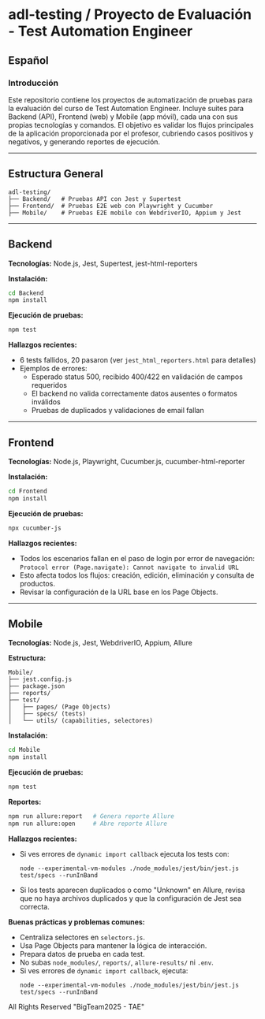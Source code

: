 # adl-testing / Proyecto de Evaluación - Test Automation Engineer

## Español

### Introducción

Este repositorio contiene los proyectos de automatización de pruebas para la evaluación del curso de Test Automation Engineer. Incluye suites para Backend (API), Frontend (web) y Mobile (app móvil), cada una con sus propias tecnologías y comandos. El objetivo es validar los flujos principales de la aplicación proporcionada por el profesor, cubriendo casos positivos y negativos, y generando reportes de ejecución.

---

## Estructura General

```
adl-testing/
├── Backend/   # Pruebas API con Jest y Supertest
├── Frontend/  # Pruebas E2E web con Playwright y Cucumber
├── Mobile/    # Pruebas E2E mobile con WebdriverIO, Appium y Jest
```

---

## Backend

**Tecnologías:** Node.js, Jest, Supertest, jest-html-reporters

**Instalación:**

```bash
cd Backend
npm install
```

**Ejecución de pruebas:**

```bash
npm test
```

**Hallazgos recientes:**

- 6 tests fallidos, 20 pasaron (ver `jest_html_reporters.html` para detalles)
- Ejemplos de errores:
  - Esperado status 500, recibido 400/422 en validación de campos requeridos
  - El backend no valida correctamente datos ausentes o formatos inválidos
  - Pruebas de duplicados y validaciones de email fallan

---

## Frontend

**Tecnologías:** Node.js, Playwright, Cucumber.js, cucumber-html-reporter

**Instalación:**

```bash
cd Frontend
npm install
```

**Ejecución de pruebas:**

```bash
npx cucumber-js
```

**Hallazgos recientes:**

- Todos los escenarios fallan en el paso de login por error de navegación: `Protocol error (Page.navigate): Cannot navigate to invalid URL`
- Esto afecta todos los flujos: creación, edición, eliminación y consulta de productos.
- Revisar la configuración de la URL base en los Page Objects.

---

## Mobile

**Tecnologías:** Node.js, Jest, WebdriverIO, Appium, Allure

**Estructura:**

```
Mobile/
├── jest.config.js
├── package.json
├── reports/
├── test/
│   ├── pages/ (Page Objects)
│   ├── specs/ (tests)
│   └── utils/ (capabilities, selectores)
```

**Instalación:**

```bash
cd Mobile
npm install
```

**Ejecución de pruebas:**

```bash
npm test
```

**Reportes:**

```bash
npm run allure:report   # Genera reporte Allure
npm run allure:open     # Abre reporte Allure
```

**Hallazgos recientes:**

- Si ves errores de `dynamic import callback` ejecuta los tests con:
  ```
  node --experimental-vm-modules ./node_modules/jest/bin/jest.js test/specs --runInBand
  ```
- Si los tests aparecen duplicados o como "Unknown" en Allure, revisa que no haya archivos duplicados y que la configuración de Jest sea correcta.

**Buenas prácticas y problemas comunes:**

- Centraliza selectores en `selectors.js`.
- Usa Page Objects para mantener la lógica de interacción.
- Prepara datos de prueba en cada test.
- No subas `node_modules/`, `reports/`, `allure-results/` ni `.env`.
- Si ves errores de `dynamic import callback`, ejecuta:
  ```
  node --experimental-vm-modules ./node_modules/jest/bin/jest.js test/specs --runInBand
  ```

All Rights Reserved "BigTeam2025 - TAE"
